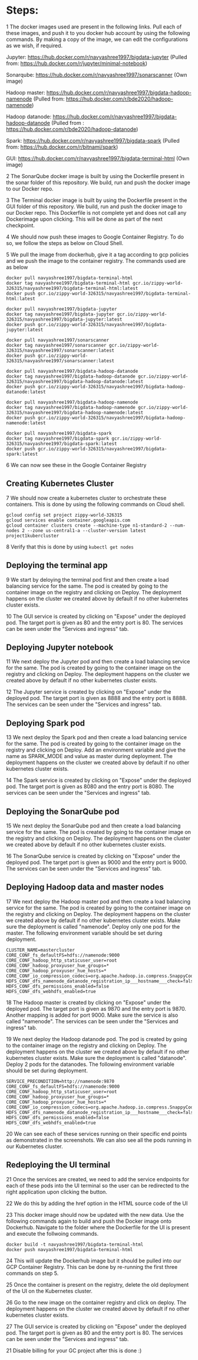 # Steps:
1 The docker images used are present in the following links. Pull each of these images, and push it to you docker hub account by using the following commands. 
By making a copy of the image, we can edit the configurations as we wish, if required. 

Jupyter: https://hub.docker.com/r/navyashree1997/bigdata-jupyter (Pulled from: https://hub.docker.com/r/jupyter/minimal-notebook)

Sonarqube: https://hub.docker.com/r/navyashree1997/sonarscanner (Own image)

Hadoop master: https://hub.docker.com/r/navyashree1997/bigdata-hadoop-namenode (Pulled from: https://hub.docker.com/r/bde2020/hadoop-namenode)

Hadoop datanode: https://hub.docker.com/r/navyashree1997/bigdata-hadoop-datanode (Pulled from : https://hub.docker.com/r/bde2020/hadoop-datanode)

Spark: https://hub.docker.com/r/navyashree1997/bigdata-spark (Pulled from: https://hub.docker.com/r/bitnami/spark)

GUI: https://hub.docker.com/r/navyashree1997/bigdata-terminal-html (Own image)

2 The SonarQube docker image is built by using the Dockerfile present in the sonar folder of this repository. We build, run and push the docker image to our Docker repo.

3 The Terminal docker image is built by using the Dockerfile present in the GUI folder of this repository. We build, run and push the docker image to our Docker repo. This Dockerfile is not complete yet and does not call any Dockerimage upon clicking. This will be done as part of the next checkpoint.

4 We should now push these images to Google Container Registry. To do so, we follow the steps as below on Cloud Shell.

5 We pull the image from dockerhub, give it a tag according to gcp policies and we push the image to the container registry. The commands used are as below
```
docker pull navyashree1997/bigdata-terminal-html
docker tag navyashree1997/bigdata-terminal-html gcr.io/zippy-world-326315/navyashree1997/bigdata-terminal-html:latest
docker push gcr.io/zippy-world-326315/navyashree1997/bigdata-terminal-html:latest

docker pull navyashree1997/bigdata-jupyter
docker tag navyashree1997/bigdata-jupyter gcr.io/zippy-world-326315/navyashree1997/bigdata-jupyter:latest
docker push gcr.io/zippy-world-326315/navyashree1997/bigdata-jupyter:latest

docker pull navyashree1997/sonarscanner
docker tag navyashree1997/sonarscanner gcr.io/zippy-world-326315/navyashree1997/sonarscanner:latest
docker push gcr.io/zippy-world-326315/navyashree1997/sonarscanner:latest

docker pull navyashree1997/bigdata-hadoop-datanode
docker tag navyashree1997/bigdata-hadoop-datanode gcr.io/zippy-world-326315/navyashree1997/bigdata-hadoop-datanode:latest
docker push gcr.io/zippy-world-326315/navyashree1997/bigdata-hadoop-datanode:latest

docker pull navyashree1997/bigdata-hadoop-namenode
docker tag navyashree1997/bigdata-hadoop-namenode gcr.io/zippy-world-326315/navyashree1997/bigdata-hadoop-namenode:latest
docker push gcr.io/zippy-world-326315/navyashree1997/bigdata-hadoop-namenode:latest

docker pull navyashree1997/bigdata-spark
docker tag navyashree1997/bigdata-spark gcr.io/zippy-world-326315/navyashree1997/bigdata-spark:latest
docker push gcr.io/zippy-world-326315/navyashree1997/bigdata-spark:latest
```

6 We can now see these in the Google Container Registry

## Creating Kubernetes Cluster
7 We should now create a kubernetes cluster to orchestrate these containers. This is done by using the following commands on Cloud shell.
```
gcloud config set project zippy-world-326315
gcloud services enable container.googleapis.com
gcloud container clusters create --machine-type n1-standard-2 --num-nodes 2 --zone us-central1-a --cluster-version latest project1kubercluster
```

8 Verify that this is done by using ```kubectl get nodes```

## Deploying the terminal app
9 We start by deloying the terminal pod first and then create a load balancing service for the same. The pod is created by going to the container image on the registry and clicking on Deploy. The deployment happens on the cluster we created above by default if no other kubernetes cluster exists. 

10 The GUI service is created by clicking on "Expose" under the deployed pod. The target port is given as 80 and the entry port is 80. The services can be seen under the "Services and ingress" tab. 

## Deploying Jupyter notebook
11 We next deploy the Jupyter pod and then create a load balancing service for the same. The pod is created by going to the container image on the registry and clicking on Deploy. The deployment happens on the cluster we created above by default if no other kubernetes cluster exists. 

12 The Jupyter service is created by clicking on "Expose" under the deployed pod. The target port is given as 8888 and the entry port is 8888. The services can be seen under the "Services and ingress" tab. 

## Deploying Spark pod
13 We next deploy the Spark pod and then create a load balancing service for the same. The pod is created by going to the container image on the registry and clicking on Deploy. Add an environment variable and give the name as SPARK_MODE and value as master during deployment. The deployment happens on the cluster we created above by default if no other kubernetes cluster exists. 

14 The Spark service is created by clicking on "Expose" under the deployed pod. The target port is given as 8080 and the entry port is 8080. The services can be seen under the "Services and ingress" tab. 

## Deploying the SonarQube pod
15 We next deploy the SonarQube pod and then create a load balancing service for the same. The pod is created by going to the container image on the registry and clicking on Deploy. The deployment happens on the cluster we created above by default if no other kubernetes cluster exists. 

16 The SonarQube service is created by clicking on "Expose" under the deployed pod. The target port is given as 9000 and the entry port is 9000. The services can be seen under the "Services and ingress" tab. 

## Deploying Hadoop data and master nodes
17 We next deploy the Hadoop master pod and then create a load balancing service for the same. The pod is created by going to the container image on the registry and clicking on Deploy. The deployment happens on the cluster we created above by default if no other kubernetes cluster exists. Make sure the deployment is called "namenode". Deploy only one pod for the master. The following environment variable should be set during deployment. 

```
CLUSTER_NAME=mastercluster
CORE_CONF_fs_defaultFS=hdfs://namenode:9000
CORE_CONF_hadoop_http_staticuser_user=root
CORE_CONF_hadoop_proxyuser_hue_groups=*
CORE_CONF_hadoop_proxyuser_hue_hosts=*
CORE_CONF_io_compression_codecs=org.apache.hadoop.io.compress.SnappyCodec
HDFS_CONF_dfs_namenode_datanode_registration_ip___hostname___check=false
HDFS_CONF_dfs_permissions_enabled=false
HDFS_CONF_dfs_webhdfs_enabled=true
```

18 The Hadoop master is created by clicking on "Expose" under the deployed pod. The target port is given as 9870 and the entry port is 9870. Another mapping is added for port 9000. Make sure the service is also called "namenode". The services can be seen under the "Services and ingress" tab. 

19 We next deploy the Hadoop datanode pod. The pod is created by going to the container image on the registry and clicking on Deploy. The deployment happens on the cluster we created above by default if no other kubernetes cluster exists. Make sure the deployment is called "datanode". Deploy 2 pods for the datanodes. The following environment variable should be set during deployment.

```
SERVICE_PRECONDITION=http://namenode:9870
CORE_CONF_fs_defaultFS=hdfs://namenode:9000
CORE_CONF_hadoop_http_staticuser_user=root
CORE_CONF_hadoop_proxyuser_hue_groups=*
CORE_CONF_hadoop_proxyuser_hue_hosts=*
CORE_CONF_io_compression_codecs=org.apache.hadoop.io.compress.SnappyCodec
HDFS_CONF_dfs_namenode_datanode_registration_ip___hostname___check=false
HDFS_CONF_dfs_permissions_enabled=false
HDFS_CONF_dfs_webhdfs_enabled=true
```
20 We can see each of these services running on their specific end points as demonstrated in the screenshots. We can also see all the pods running in our Kubernetes cluster.

## Redeploying the UI terminal 

21 Once the services are created, we need to add the service endpoints for each of these pods into the UI terminal so the user can be redirected to the right application upon clicking the button. 

22 We do this by adding the href option in the HTML source code of the UI

23 This docker image should now be updated with the new data. Use the following commands again to build and push the Docker image onto Dockerhub. Navigate to the folder where the Dockerfile for the UI is present and execute the follwoing commands.
```
docker build -t navyashree1997/bigdata-terminal-html
docker push navyashree1997/bigdata-terminal-html
```
24 This will update the Dockerhub image but it should be pulled into our GCP Container Registry. This can be done by re-running the first three commands on step 5.

25 Once the container is present on the registry, delete the old deployment of the UI on the Kubernetes cluster.

26 Go to the new image on the container registry and click on deploy. The deployment happens on the cluster we created above by default if no other kubernetes cluster exists. 

27 The GUI service is created by clicking on "Expose" under the deployed pod. The target port is given as 80 and the entry port is 80. The services can be seen under the "Services and ingress" tab.

21 Disable billing for your GC project after this is done :) 
